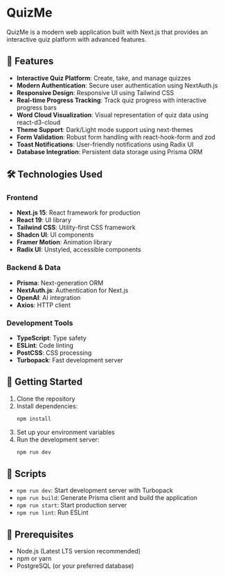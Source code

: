 # QuizMe

QuizMe is a modern web application built with Next.js that provides an interactive quiz platform with advanced features.

## 🚀 Features

- **Interactive Quiz Platform**: Create, take, and manage quizzes
- **Modern Authentication**: Secure user authentication using NextAuth.js
- **Responsive Design**: Responsive UI using Tailwind CSS
- **Real-time Progress Tracking**: Track quiz progress with interactive progress bars
- **Word Cloud Visualization**: Visual representation of quiz data using react-d3-cloud
- **Theme Support**: Dark/Light mode support using next-themes
- **Form Validation**: Robust form handling with react-hook-form and zod
- **Toast Notifications**: User-friendly notifications using Radix UI
- **Database Integration**: Persistent data storage using Prisma ORM

## 🛠️ Technologies Used

### Frontend

- **Next.js 15**: React framework for production
- **React 19**: UI library
- **Tailwind CSS**: Utility-first CSS framework
- **Shadcn UI**: UI components
- **Framer Motion**: Animation library
- **Radix UI**: Unstyled, accessible components

### Backend & Data

- **Prisma**: Next-generation ORM
- **NextAuth.js**: Authentication for Next.js
- **OpenAI**: AI integration
- **Axios**: HTTP client

### Development Tools

- **TypeScript**: Type safety
- **ESLint**: Code linting
- **PostCSS**: CSS processing
- **Turbopack**: Fast development server

## 🚀 Getting Started

1. Clone the repository
2. Install dependencies:
   ```bash
   npm install
   ```
3. Set up your environment variables
4. Run the development server:
   ```bash
   npm run dev
   ```

## 📝 Scripts

- `npm run dev`: Start development server with Turbopack
- `npm run build`: Generate Prisma client and build the application
- `npm run start`: Start production server
- `npm run lint`: Run ESLint

## 🔧 Prerequisites

- Node.js (Latest LTS version recommended)
- npm or yarn
- PostgreSQL (or your preferred database)
